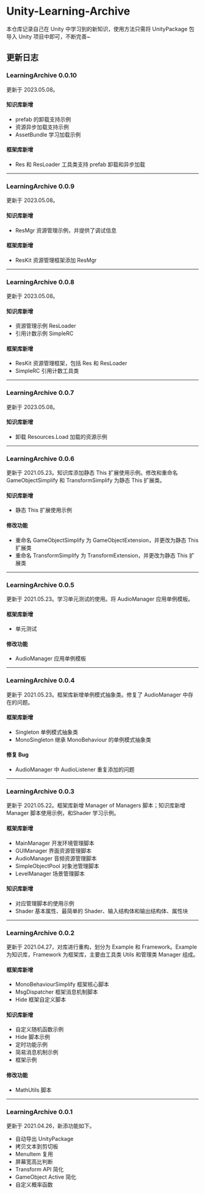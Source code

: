 # Unity-Learning-Archive
本仓库记录自己在 Unity 中学习到的新知识，使用方法只需将 UnityPackage 包导入 Unity 项目中即可，不断完善~

## 更新日志
### LearningArchive 0.0.10
更新于 2023.05.08。

#### 知识库新增
- prefab 的卸载支持示例
- 资源异步加载支持示例
- AssetBundle 学习加载示例

#### 框架库新增
- Res 和 ResLoader 工具类支持 prefab 卸载和异步加载

---

### LearningArchive 0.0.9
更新于 2023.05.08。

#### 知识库新增
- ResMgr 资源管理示例，并提供了调试信息

#### 框架库新增
- ResKit 资源管理框架添加 ResMgr

---

### LearningArchive 0.0.8
更新于 2023.05.08。

#### 知识库新增
- 资源管理示例 ResLoader
- 引用计数示例 SimpleRC

#### 框架库新增
- ResKit 资源管理框架，包括 Res 和 ResLoader
- SimpleRC 引用计数工具类

---

### LearningArchive 0.0.7
更新于 2023.05.08。

#### 知识库新增
- 卸载 Resources.Load 加载的资源示例

---


### LearningArchive 0.0.6
更新于 2021.05.23。知识库添加静态 This 扩展使用示例。修改和重命名 GameObjectSimplify 和 TransformSimplify 为静态 This 扩展类。

#### 知识库新增
- 静态 This 扩展使用示例

#### 修改功能
- 重命名 GameObjectSimplify 为 GameObjectExtension，并更改为静态 This 扩展类
- 重命名 TransformSimplify 为 TransformExtension，并更改为静态 This 扩展类

---

### LearningArchive 0.0.5
更新于 2021.05.23。学习单元测试的使用。将 AudioManager 应用单例模板。

#### 框架库新增
- 单元测试

#### 修改功能
- AudioManager 应用单例模板

---

### LearningArchive 0.0.4
更新于 2021.05.23。框架库新增单例模式抽象类。修复了 AudioManager 中存在的问题。

#### 框架库新增
- Singleton 单例模式抽象类
- MonoSingleton 继承 MonoBehaviour 的单例模式抽象类

#### 修复 Bug
- AudioManager 中 AudioListener 重复添加的问题

---

### LearningArchive 0.0.3
更新于 2021.05.22。框架库新增 Manager of Managers 脚本；知识库新增 Manager 脚本使用示例，和Shader 学习示例。

#### 框架库新增
- MainManager 开发环境管理脚本
- GUIManager 界面资源管理脚本
- AudioManager 音频资源管理脚本
- SimpleObjectPool 对象池管理脚本
- LevelManager 场景管理脚本

#### 知识库新增
- 对应管理脚本的使用示例
- Shader 基本属性、最简单的 Shader、输入结构体和输出结构体、属性块

---

### LearningArchive 0.0.2
更新于 2021.04.27，对库进行重构，划分为 Example 和 Framework。Example 为知识库，Framework 为框架库，主要由工具类 Utils 和管理类 Manager 组成。

#### 框架库新增
- MonoBehaviourSimplify 框架核心脚本
- MsgDispatcher 框架消息机制脚本
- Hide 框架自定义脚本

#### 知识库新增
- 自定义随机函数示例
- Hide 脚本示例
- 定时功能示例
- 简易消息机制示例
- 框架示例

#### 修改功能
- MathUtils 脚本

---

### LearningArchive 0.0.1
更新于 2021.04.26，新添功能如下。

- 自动导出 UnityPackage
- 拷贝文本到剪切板
- MenuItem 复用
- 屏幕宽高比判断
- Transform API 简化
- GameObject Active 简化
- 自定义概率函数
